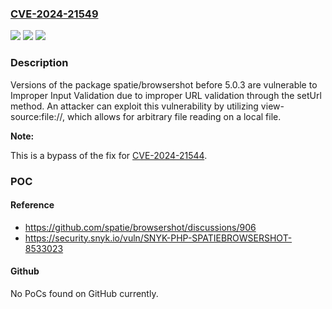 ### [CVE-2024-21549](https://cve.mitre.org/cgi-bin/cvename.cgi?name=CVE-2024-21549)
![](https://img.shields.io/static/v1?label=Product&message=spatie%2Fbrowsershot&color=blue)
![](https://img.shields.io/static/v1?label=Version&message=0%3C%205.0.3%20&color=brighgreen)
![](https://img.shields.io/static/v1?label=Vulnerability&message=Improper%20Input%20Validation&color=brighgreen)

### Description

Versions of the package spatie/browsershot before 5.0.3 are vulnerable to Improper Input Validation due to improper URL validation through the setUrl method. An attacker can exploit this vulnerability by utilizing view-source:file://, which allows for arbitrary file reading on a local file.**Note:**This is a bypass of the fix for [CVE-2024-21544](https://security.snyk.io/vuln/SNYK-PHP-SPATIEBROWSERSHOT-8496745).

### POC

#### Reference
- https://github.com/spatie/browsershot/discussions/906
- https://security.snyk.io/vuln/SNYK-PHP-SPATIEBROWSERSHOT-8533023

#### Github
No PoCs found on GitHub currently.

